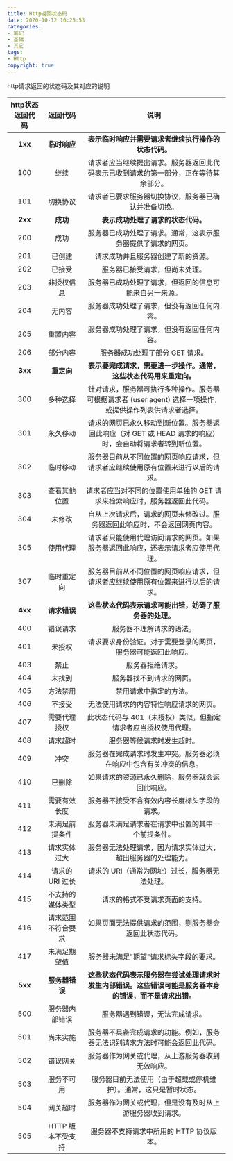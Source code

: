 ```yaml
---
title: Http返回状态码
date: 2020-10-12 16:25:53
categories:
- 笔记
- 基础
- 其它
tags:
- Http
copyright: true
---
```




http请求返回的状态码及其对应的说明

<!-- less -->



| http状态返回代码 |      返回代码      |                             说明                             |
| :--------------: | :----------------: | :----------------------------------------------------------: |
|     **1xx**      |    **临时响应**    |     **表示临时响应并需要请求者继续执行操作的状态代码。**     |
|       100        |        继续        | 请求者应当继续提出请求。服务器返回此代码表示已收到请求的第一部分，正在等待其余部分。 |
|       101        |      切换协议      |     请求者已要求服务器切换协议，服务器已确认并准备切换。     |
|     **2xx**      |      **成功**      |              **表示成功处理了请求的状态代码。**              |
|       200        |        成功        | 服务器已成功处理了请求。通常，这表示服务器提供了请求的网页。 |
|       201        |       已创建       |              请求成功并且服务器创建了新的资源。              |
|       202        |       已接受       |                服务器已接受请求，但尚未处理。                |
|       203        |     非授权信息     |    服务器已成功处理了请求，但返回的信息可能来自另一来源。    |
|       204        |       无内容       |          服务器成功处理了请求，但没有返回任何内容。          |
|       205        |      重置内容      |          服务器成功处理了请求，但没有返回任何内容。          |
|       206        |      部分内容      |               服务器成功处理了部分 GET 请求。                |
|     **3xx**      |     **重定向**     | **表示要完成请求，需要进一步操作。通常，这些状态代码用来重定向。** |
|       300        |      多种选择      | 针对请求，服务器可执行多种操作。服务器可根据请求者 (user agent) 选择一项操作，或提供操作列表供请求者选择。 |
|       301        |      永久移动      | 请求的网页已永久移动到新位置。服务器返回此响应（对 GET 或 HEAD 请求的响应）时，会自动将请求者转到新位置。 |
|       302        |      临时移动      | 服务器目前从不同位置的网页响应请求，但请求者应继续使用原有位置来进行以后的请求。 |
|       303        |    查看其他位置    | 请求者应当对不同的位置使用单独的 GET 请求来检索响应时，服务器返回此代码。 |
|       304        |       未修改       | 自从上次请求后，请求的网页未修改过。服务器返回此响应时，不会返回网页内容。 |
|       305        |      使用代理      | 请求者只能使用代理访问请求的网页。如果服务器返回此响应，还表示请求者应使用代理。 |
|       307        |     临时重定向     | 服务器目前从不同位置的网页响应请求，但请求者应继续使用原有位置来进行以后的请求。 |
|     **4xx**      |    **请求错误**    |    **这些状态代码表示请求可能出错，妨碍了服务器的处理。**    |
|       400        |      错误请求      |                   服务器不理解请求的语法。                   |
|       401        |       未授权       | 请求要求身份验证。对于需要登录的网页，服务器可能返回此响应。 |
|       403        |        禁止        |                       服务器拒绝请求。                       |
|       404        |       未找到       |                   服务器找不到请求的网页。                   |
|       405        |      方法禁用      |                    禁用请求中指定的方法。                    |
|       406        |       不接受       |            无法使用请求的内容特性响应请求的网页。            |
|       407        |    需要代理授权    | 此状态代码与 401（未授权）类似，但指定请求者应当授权使用代理。 |
|       408        |      请求超时      |                  服务器等候请求时发生超时。                  |
|       409        |        冲突        | 服务器在完成请求时发生冲突。服务器必须在响应中包含有关冲突的信息。 |
|       410        |       已删除       |       如果请求的资源已永久删除，服务器就会返回此响应。       |
|       411        |    需要有效长度    |         服务器不接受不含有效内容长度标头字段的请求。         |
|       412        |   未满足前提条件   |      服务器未满足请求者在请求中设置的其中一个前提条件。      |
|       413        |    请求实体过大    | 服务器无法处理请求，因为请求实体过大，超出服务器的处理能力。 |
|       414        |  请求的 URI 过长   |        请求的 URI（通常为网址）过长，服务器无法处理。        |
|       415        |  不支持的媒体类型  |                请求的格式不受请求页面的支持。                |
|       416        | 请求范围不符合要求 |    如果页面无法提供请求的范围，则服务器会返回此状态代码。    |
|       417        |    未满足期望值    |            服务器未满足"期望"请求标头字段的要求。            |
|     **5xx**      |   **服务器错误**   | **这些状态代码表示服务器在尝试处理请求时发生内部错误。这些错误可能是服务器本身的错误，而不是请求出错。** |
|       500        |   服务器内部错误   |                服务器遇到错误，无法完成请求。                |
|       501        |      尚未实施      | 服务器不具备完成请求的功能。例如，服务器无法识别请求方法时可能会返回此代码。 |
|       502        |      错误网关      |       服务器作为网关或代理，从上游服务器收到无效响应。       |
|       503        |     服务不可用     | 服务器目前无法使用（由于超载或停机维护）。通常，这只是暂时状态。 |
|       504        |      网关超时      |   服务器作为网关或代理，但是没有及时从上游服务器收到请求。   |
|       505        | HTTP 版本不受支持  |           服务器不支持请求中所用的 HTTP 协议版本。           |